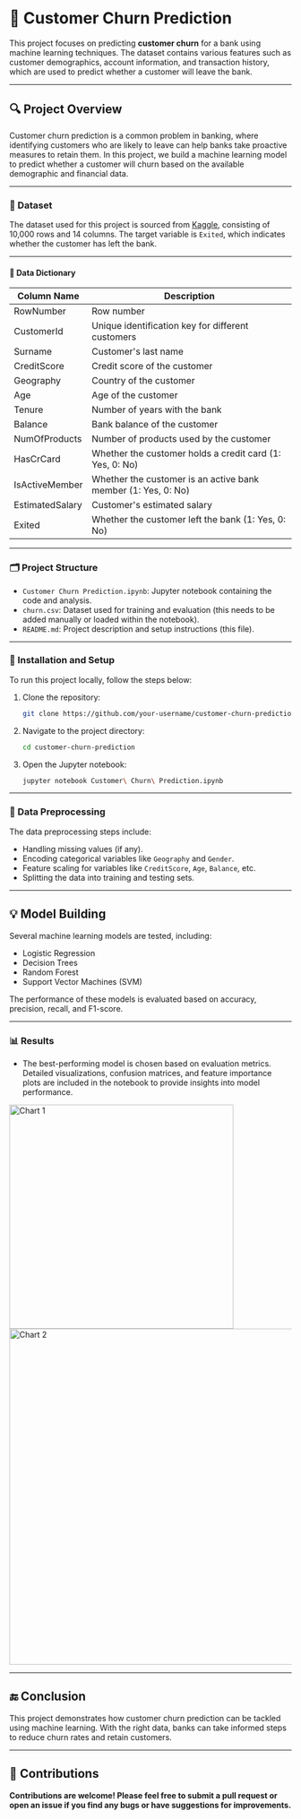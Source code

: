 
#  🚀 Customer Churn Prediction

This project focuses on predicting **customer churn** for a bank using machine learning techniques. The dataset contains various features such as customer demographics, account information, and transaction history, which are used to predict whether a customer will leave the bank.

---
##  🔍 Project Overview

Customer churn prediction is a common problem in banking, where identifying customers who are likely to leave can help banks take proactive measures to retain them. In this project, we build a machine learning model to predict whether a customer will churn based on the available demographic and financial data.

---
### 📂 Dataset

The dataset used for this project is sourced from [Kaggle](https://www.kaggle.com/datasets/mathchi/churn-for-bank-customers?datasetId=797699&sortBy=voteCount), consisting of 10,000 rows and 14 columns. The target variable is `Exited`, which indicates whether the customer has left the bank.

---
#### 📑 Data Dictionary

| Column Name       | Description                                                        |
|-------------------|--------------------------------------------------------------------|
| RowNumber         | Row number                                                         |
| CustomerId        | Unique identification key for different customers                  |
| Surname           | Customer's last name                                               |
| CreditScore       | Credit score of the customer                                       |
| Geography         | Country of the customer                                            |
| Age               | Age of the customer                                                |
| Tenure            | Number of years with the bank                                      |
| Balance           | Bank balance of the customer                                       |
| NumOfProducts     | Number of products used by the customer                            |
| HasCrCard         | Whether the customer holds a credit card (1: Yes, 0: No)           |
| IsActiveMember    | Whether the customer is an active bank member (1: Yes, 0: No)      |
| EstimatedSalary   | Customer's estimated salary                                        |
| Exited            | Whether the customer left the bank (1: Yes, 0: No)                 |

---

### 🗂️ Project Structure

- `Customer Churn Prediction.ipynb`: Jupyter notebook containing the code and analysis.
- `churn.csv`: Dataset used for training and evaluation (this needs to be added manually or loaded within the notebook).
- `README.md`: Project description and setup instructions (this file).

---

### 🔧 Installation and Setup

To run this project locally, follow the steps below:

1. Clone the repository:
    ```bash
    git clone https://github.com/your-username/customer-churn-prediction.git
    ```

2. Navigate to the project directory:
    ```bash
    cd customer-churn-prediction
    ```

3. Open the Jupyter notebook:
    ```bash
    jupyter notebook Customer\ Churn\ Prediction.ipynb
    ```
---

### 🔄 Data Preprocessing

The data preprocessing steps include:
- Handling missing values (if any).
- Encoding categorical variables like `Geography` and `Gender`.
- Feature scaling for variables like `CreditScore`, `Age`, `Balance`, etc.
- Splitting the data into training and testing sets.

---

## 💡 Model Building

Several machine learning models are tested, including:
- Logistic Regression
- Decision Trees
- Random Forest
- Support Vector Machines (SVM)

The performance of these models is evaluated based on accuracy, precision, recall, and F1-score.

---
### 📊 Results

- The best-performing model is chosen based on evaluation metrics. Detailed visualizations, confusion matrices, and feature importance plots are included in the notebook to provide insights into model performance.
<img src="https://github.com/user-attachments/assets/e7e66ed4-0ca7-4198-9de3-67af484a54ec" alt="Chart 1" width="400">
<img src="https://github.com/user-attachments/assets/5be468a9-10f7-4274-a8bb-ae2ad5e31ee3" alt="Chart 2" width="600">

---

## 🔚 Conclusion

This project demonstrates how customer churn prediction can be tackled using machine learning. With the right data, banks can take informed steps to reduce churn rates and retain customers.

---

## 🤝 Contributions

**Contributions are welcome! Please feel free to submit a pull request or open an issue if you find any bugs or have suggestions for improvements.**
